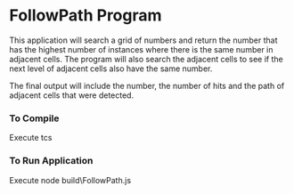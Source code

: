 # FollowPath Program

This application will search a grid of numbers and return the number that has the highest number of instances where there is the same number in adjacent cells. The program will also search the adjacent cells to see if the next level of adjacent cells also have the same number.

The final output will include the number, the number of hits and the path of adjacent cells that were detected.

### To Compile
Execute tcs

### To Run Application
Execute node build\FollowPath.js
